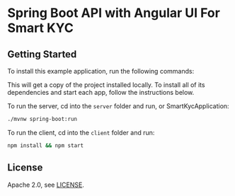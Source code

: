 # Spring Boot API with Angular UI For Smart KYC

## Getting Started

To install this example application, run the following commands:

This will get a copy of the project installed locally. To install all of its dependencies and start each app, follow the instructions below.

To run the server, cd into the `server` folder and run, or SmartKycApplication:
 
```bash
./mvnw spring-boot:run
```

To run the client, cd into the `client` folder and run:
 
```bash
npm install && npm start
```

## License

Apache 2.0, see [LICENSE](LICENSE).
